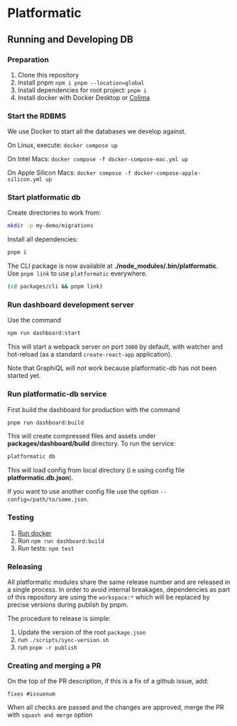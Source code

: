 # Platformatic

## Running and Developing DB

### Preparation

1. Clone this repository
1. Install pnpm `npm i pnpm --location=global`
2. Install dependencies for root project: `pnpm i`
4. Install docker with Docker Desktop or [Colima](https://github.com/abiosoft/colima)

<a id='run-docker'></a>
### Start the RDBMS

We use Docker to start all the databases we develop against.

On Linux, execute: `docker compose up`

On Intel Macs: `docker compose -f docker-compose-mac.yml up` 

On Apple Silicon Macs: `docker compose -f docker-compose-apple-silicon.yml up` 

### Start platformatic db

Create directories to work from:

```sh
mkdir -p my-demo/migrations
```

Install all dependencies:
```sh
pnpm i 
```

The CLI package is now available at **./node_modules/.bin/platformatic**. Use
`pnpm link` to use `platformatic` everywhere.
```sh
(cd packages/cli && pnpm link)
```

### Run dashboard development server

Use the command 
```sh
npm run dashboard:start
```

This will start a webpack server on port `3000` by default, with watcher and hot-reload (as a standard `create-react-app` application).

Note that GraphiQL will _not_ work because platformatic-db has not been started
yet.

### Run platformatic-db service

First build the dashboard for production with the command
```sh
pnpm run dashboard:build
```

This will create compressed files and assets under **packages/dashboard/build** directory.
To run the service:
```sh
platformatic db
```
This will load config from local directory (i.e using config file **platformatic.db.json**).

If you want to use another config file use the option `--config=/path/to/some.json`.

### Testing

1. [Run docker](#run-docker)
1. Run `npm run dashboard:build` 
1. Run tests: `npm test`

### Releasing

All platformatic modules share the same release number and are released
in a single process. In order to avoid internal breakages, dependencies as
part of this repository are using the `workspace:*` which will be replaced
by precise versions during publish by pnpm.

The procedure to release is simple:

1. Update the version of the root `package.json`
1. run `./scripts/sync-version.sh`
1. run `pnpm -r publish`

### Creating and merging a PR 
On the top of the PR description, if this is a fix of a github issue, add:
```
fixes #issuenum 
```
When all checks are passed and the changes are approved, merge the PR with `squash and merge` option
